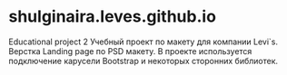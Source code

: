 # shulginaira.leves.github.io
Educational project 2
Учебный проект по макету для компании Levi`s.
Верстка Landing page по PSD макету. 
В проекте используется подключение карусели Bootstrap и некоторых сторонних библиотек.
